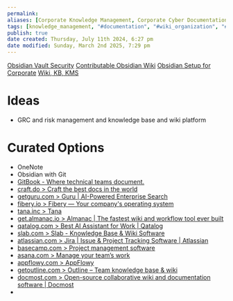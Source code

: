 ```yaml
---
permalink: 
aliases: [Corporate Knowledge Management, Corporate Cyber Documentation, Wiki, KB, KMS]
tags: [knowledge_management, "#documentation", "#wiki_organization", "#cybersecurity", "#knowledge_management", "#obsidian", "#organization-documentation"]
publish: true
date created: Thursday, July 11th 2024, 6:27 pm
date modified: Sunday, March 2nd 2025, 7:29 pm
---
```


[Obsidian Vault Security](../../📁%2009%20-%20My%20Obsidian%20Stack/Obsidian%20Vault%20Security/Obsidian%20Vault%20Security.md)
[Contributable Obsidian Wiki](../../📁%2009%20-%20My%20Obsidian%20Stack/Contributable%20Obsidian%20Wiki/Contributable%20Obsidian%20Wiki.md)
[Obsidian Setup for Corporate](../../📁%2009%20-%20My%20Obsidian%20Stack/Obsidian%20Setup%20for%20Corporate/Obsidian%20Setup%20for%20Corporate.md)
[Wiki, KB, KMS](../../📁%2003%20-%20Curations,%20Stacks/Wiki,%20KB,%20KMS/Wiki,%20KB,%20KMS.md)

# Ideas
- GRC and risk management and knowledge base and wiki platform

# Curated Options

- OneNote
- Obsidian with Git
- [GitBook - Where technical teams document.](https://www.gitbook.com/)
- [craft.do > Craft the best docs in the world](https://www.craft.do/)
- [getguru.com > Guru | AI-Powered Enterprise Search](https://www.getguru.com/)
- [fibery.io > Fibery — Your company's operating system](https://fibery.io/)
- [tana.inc > Tana](https://tana.inc/)
- [get.almanac.io > Almanac | The fastest wiki and workflow tool ever built](https://get.almanac.io/)
- [qatalog.com > Best AI Assistant for Work | Qatalog](https://qatalog.com/)
- [slab.com > Slab - Knowledge Base & Wiki Software](https://slab.com/)
- [atlassian.com > Jira | Issue & Project Tracking Software | Atlassian](https://www.atlassian.com/software/jira)
- [basecamp.com > Project management software](https://basecamp.com/)
- [asana.com > Manage your team’s work](https://asana.com/)
- [appflowy.com > AppFlowy](https://appflowy.com/)
- [getoutline.com > Outline – Team knowledge base & wiki](https://www.getoutline.com/)
- [docmost.com > Open-source collaborative wiki and documentation software | Docmost](https://docmost.com/)
- 
